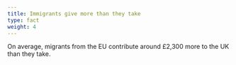 ```yaml
---
title: Immigrants give more than they take
type: fact
weight: 4
---
```


On average, migrants from the EU contribute around £2,300 more to the UK than they take.
